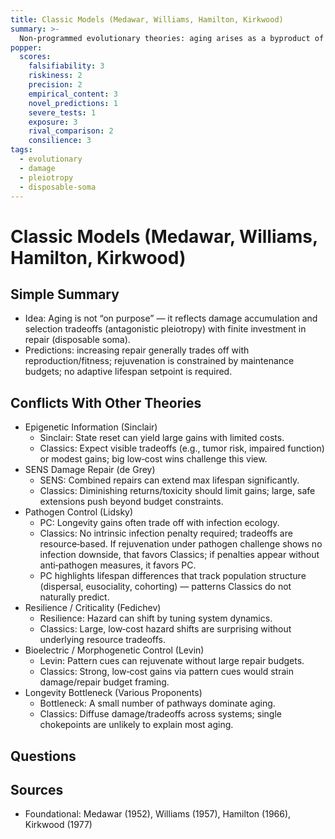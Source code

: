 ```yaml
---
title: Classic Models (Medawar, Williams, Hamilton, Kirkwood)
summary: >-
  Non-programmed evolutionary theories: aging arises as a byproduct of damage accumulation and selection tradeoffs (pleiotropy) with limited investment in repair (disposable soma).
popper:
  scores:
    falsifiability: 3
    riskiness: 2
    precision: 2
    empirical_content: 3
    novel_predictions: 1
    severe_tests: 1
    exposure: 3
    rival_comparison: 2
    consilience: 3
tags:
  - evolutionary
  - damage
  - pleiotropy
  - disposable-soma
---
```


# Classic Models (Medawar, Williams, Hamilton, Kirkwood)

## Simple Summary

- Idea: Aging is not “on purpose” — it reflects damage accumulation and selection tradeoffs (antagonistic pleiotropy) with finite investment in repair (disposable soma).
- Predictions: increasing repair generally trades off with reproduction/fitness; rejuvenation is constrained by maintenance budgets; no adaptive lifespan setpoint is required.

## Conflicts With Other Theories

<ul>
  <li>Epigenetic Information (Sinclair)
    <ul>
      <li>Sinclair: State reset can yield large gains with limited costs.</li>
      <li>Classics: Expect visible tradeoffs (e.g., tumor risk, impaired function) or modest gains; big low‑cost wins challenge this view.</li>
    </ul>
  </li>
  <li>SENS Damage Repair (de Grey)
    <ul>
      <li>SENS: Combined repairs can extend max lifespan significantly.</li>
      <li>Classics: Diminishing returns/toxicity should limit gains; large, safe extensions push beyond budget constraints.</li>
    </ul>
  </li>
  <li>Pathogen Control (Lidsky)
    <ul>
      <li>PC: Longevity gains often trade off with infection ecology.</li>
      <li>Classics: No intrinsic infection penalty required; tradeoffs are resource‑based. If rejuvenation under pathogen challenge shows no infection downside, that favors Classics; if penalties appear without anti‑pathogen measures, it favors PC.</li>
      <li>PC highlights lifespan differences that track population structure (dispersal, eusociality, cohorting) — patterns Classics do not naturally predict.</li>
    </ul>
  </li>
  <li>Resilience / Criticality (Fedichev)
    <ul>
      <li>Resilience: Hazard can shift by tuning system dynamics.</li>
      <li>Classics: Large, low‑cost hazard shifts are surprising without underlying resource tradeoffs.</li>
    </ul>
  </li>
  <li>Bioelectric / Morphogenetic Control (Levin)
    <ul>
      <li>Levin: Pattern cues can rejuvenate without large repair budgets.</li>
      <li>Classics: Strong, low‑cost gains via pattern cues would strain damage/repair budget framing.</li>
    </ul>
  </li>
  <li>Longevity Bottleneck (Various Proponents)
    <ul>
      <li>Bottleneck: A small number of pathways dominate aging.</li>
      <li>Classics: Diffuse damage/tradeoffs across systems; single chokepoints are unlikely to explain most aging.</li>
    </ul>
  </li>
</ul>

## Questions

## Sources

- Foundational: Medawar (1952), Williams (1957), Hamilton (1966), Kirkwood (1977)
